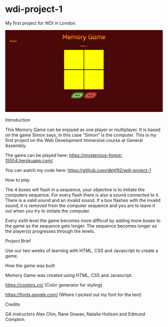 # wdi-project-1
My first project for WDI in London.

![](MemoryGame.png)



Introduction

This Memory Game can be enjoyed as one player or multiplayer. It is based on the game Simon says, in this case "Simon" is the computer. This is my first project on the Web Development Immersive course at General Assembly.

The game can be played here: https://mysterious-forest-15504.herokuapp.com/

You can watch my code here: https://github.com/dkhf92/wdi-project-1


How to play

The 4 boxes will flash in a sequence, your objective is to imitate the computers sequence. For every flash there is also a sound connected to it. There is a valid sound and an invalid sound. If a box flashes with the invalid sound, it is removed from the computer sequence and you are to leave it out when you try to imitate the computer. 

Every sixth level the game becomes more difficult by adding more boxes to the game as the sequence gets longer. The sequence becomes longer as the player(s) progresses through the levels.


Project Brief

Use our two weeks of learning with HTML, CSS and Javascript to create a game.


How the game was built

Memory Game was created using HTML, CSS and Javascript.

https://coolors.co/ (Color generator for styling)

https://fonts.google.com/ (Where I picked out my font for the text)


Credits

GA instructors Alex Chin, Rane Gowan, Natalie Huitson and Edmund Compton.
